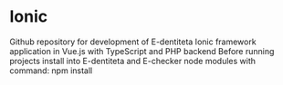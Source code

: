 # Ionic
Github repository for development of E-dentiteta
 Ionic framework application in Vue.js with TypeScript and PHP backend
 Before running projects install into E-dentiteta and E-checker node modules with command:
        npm install